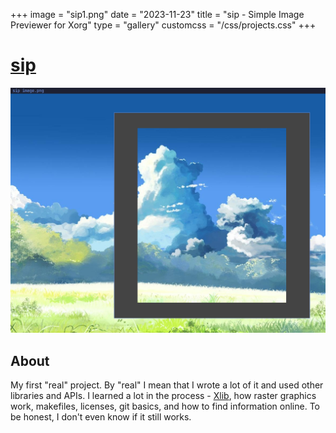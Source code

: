 +++
image = "sip1.png"
date = "2023-11-23"
title = "sip - Simple Image Previewer for Xorg"
type = "gallery"
customcss = "/css/projects.css"
+++

# [sip](https://codeberg.org/bogdan-the-great/sip)

![a](sip2.png)

## About

My first "real" project. By "real" I mean that I wrote a lot of it and used other libraries and APIs. I learned a lot in the process - [Xlib](https://x.org/releases/current/doc/libX11/libX11/libX11.html), how raster graphics work, makefiles, licenses, git basics, and how to find information online. To be honest, I don't even know if it still works.
